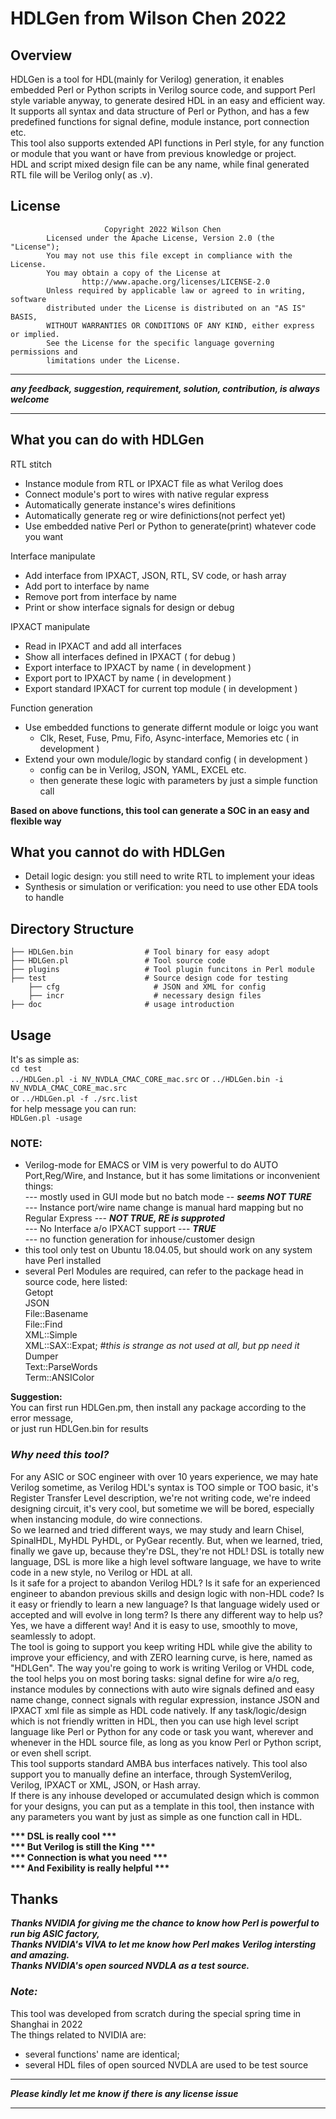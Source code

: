 # HDLGen from Wilson Chen 2022

## Overview
  HDLGen is a tool for HDL(mainly for Verilog) generation, it enables embedded Perl or Python scripts in Verilog source code,  and support Perl style variable anyway, to generate desired HDL in an easy and efficient way. 
  It supports all syntax and data structure of Perl or Python, and has a few predefined functions for signal define, module instance, port connection etc.  
  This tool also supports extended API functions in Perl style, for any function or module that you want or have from previous knowledge or project.  
  HDL and script mixed design file can be any name, while final generated RTL file will be Verilog only( as .v).

## License 
                         Copyright 2022 Wilson Chen                                                     
            Licensed under the Apache License, Version 2.0 (the "License");                            
            You may not use this file except in compliance with the License.                          
            You may obtain a copy of the License at                                                  
                    http://www.apache.org/licenses/LICENSE-2.0                                      
            Unless required by applicable law or agreed to in writing, software                    
            distributed under the License is distributed on an "AS IS" BASIS,                     
            WITHOUT WARRANTIES OR CONDITIONS OF ANY KIND, either express or implied.             
            See the License for the specific language governing permissions and                 
            limitations under the License.                                                     
   
****************************************************************************************
***any feedback, suggestion, requirement, solution, contribution, is always welcome***
****************************************************************************************
   
## What you can do with HDLGen 
RTL stitch
   * Instance module from RTL or IPXACT file as what Verilog does
   * Connect  module's port to wires with native regular express
   * Automatically generate instance's wires definitions
   * Automatically generate reg or wire definictions(not perfect yet) 
   * Use embedded native Perl or Python to generate(print) whatever code you want

Interface manipulate
   * Add interface from IPXACT, JSON, RTL, SV code, or hash array
   * Add port to interface by name
   * Remove port from interface by name
   * Print or show interface signals for design or debug

IPXACT manipulate
   * Read in IPXACT and add all interfaces
   * Show all interfaces defined in IPXACT ( for debug )
   * Export interface to IPXACT by name ( in development )
   * Export port to IPXACT by name ( in development )
   * Export standard IPXACT for current top module ( in development )
 
Function generation
   * Use embedded functions to generate differnt module or loigc you want
     * Clk, Reset, Fuse, Pmu, Fifo, Async-interface, Memories etc ( in development )
   * Extend your own module/logic by standard config ( in development )
	 * config can be in Verilog, JSON, YAML, EXCEL etc.
	 * then generate these logic with parameters by just a simple function call

**Based on above functions, this tool can generate a SOC in an easy and flexible way**

## What you cannot do with HDLGen 
   * Detail logic design: you still need to write RTL to implement your ideas 
   * Synthesis or simulation or verification: you need to use other EDA tools to handle

## Directory Structure   
    ├── HDLGen.bin                # Tool binary for easy adopt
    ├── HDLGen.pl                 # Tool source code
    ├── plugins                   # Tool plugin funcitons in Perl module
    ├── test                      # Source design code for testing
	    ├── cfg                     # JSON and XML for config
	    ├── incr                    # necessary design files
    ├── doc                       # usage introduction 

## Usage
   It's as simple as: <br>
   `cd test` <br>
   `../HDLGen.pl -i NV_NVDLA_CMAC_CORE_mac.src` or `../HDLGen.bin -i NV_NVDLA_CMAC_CORE_mac.src` <br>
   or `../HDLGen.pl -f ./src.list`<br>
   for help message you can run: <br>
   	`HDLGen.pl -usage`

### NOTE: 
* Verilog-mode for EMACS or VIM is very powerful to do AUTO Port,Reg/Wire, and Instance, but it has some limitations or inconvenient things:<br>
             --- mostly used in GUI mode but no batch mode -- ***seems NOT TURE*** <br>
	     --- Instance port/wire name change is manual hard mapping but no Regular Express --- ***NOT TRUE, RE is supproted***<br>
	     --- No Interface a/o IPXACT support --- ***TRUE*** <br>
	     --- no function generation for inhouse/customer design
* this tool only test on Ubuntu 18.04.05, but should work on any system have Perl installed
* several Perl Modules are required, can refer to the package head in source code, here listed:<br>
                        Getopt<br>
                        JSON<br>
                        File::Basename<br>
                        File::Find<br>
                        XML::Simple<br>
                        XML::SAX::Expat; *#this is strange as not used at all, but pp need it*<br>
                        Dumper<br>
			Text::ParseWords<br>
                        Term::ANSIColor<br>
			
**Suggestion:**<br>
 You can first run HDLGen.pm, then install any package according to the error message,<br>
 or just run HDLGen.bin for results
	         

        


### ***Why need this tool?***<br>
  For any ASIC or SOC engineer with over 10 years experience, we may hate Verilog sometime, as Verilog HDL's syntax is TOO simple or TOO basic, it's Register Transfer Level description, we're not writing code, we're indeed designing circuit, it's very cool, but sometime we will be bored, especially when instancing module, do wire connections.<br>
   So we learned and tried different ways, we may study and learn Chisel, SpinalHDL, MyHDL PyHDL, or PyGear recently. But, when we learned, tried, finally we gave up, because they're DSL, they're not HDL! DSL is totally new language, DSL is more like a high level software language, we have to write code in a new style, no Verilog or HDL at all.<br>
   Is it safe for a project to abandon Verilog HDL? Is it safe for an experienced engineer to abandon previous skills and design logic with non-HDL code? Is it easy or friendly to learn a new language? Is that language widely used or accepted and will evolve in long term? Is there any different way to help us?<br>
   Yes, we have a different way! And it is easy to use, smoothly to move, seamlessly to adopt.<br>
   The tool is going to support you keep writing HDL while give the ability to improve your efficiency, and with ZERO learning curve, is here, named as "HDLGen".
   The way you're going to work is writing Verilog or VHDL code, the tool helps you on most boring tasks: signal define for wire a/o reg, instance modules by connections with auto wire signals defined and easy name change, connect signals with regular expression, instance JSON and IPXACT xml file as simple as HDL code natively. If any task/logic/design which is not friendly written in HDL, then you can use high level script language like Perl or Python for any code or task you want, wherever and whenever in the HDL source file, as long as you know Perl or Python script, or even shell script.<br>
   This tool supports standard AMBA bus interfaces natively. This tool also support you to manually define an interface, through SystemVerilog, Verilog, IPXACT or XML, JSON, or Hash array. <br>
   If there is any inhouse developed or accumulated design which is common for your designs, you can put as a template in this tool, then instance with any parameters you want by just as simple as one function call in HDL. <br>


__*** DSL is really cool ***__<br>
__*** But Verilog is still the King ***__<br>
__*** Connection is what you need ***__<br>
__*** And Fexibility is really helpful ***__<br>


## Thanks
***Thanks NVIDIA for giving me the chance to know how Perl is powerful to run big ASIC factory,***<br>
***Thanks NVIDIA's VIVA to let me know how Perl makes Verilog intersting and amazing.***<br>
***Thanks NVIDIA's open sourced NVDLA as a test source.***<br>
                                          
### ***Note:***
This tool was developed from scratch during the special spring time in Shanghai in 2022<br>
The things related to NVIDIA are:<br>
  * several functions' name are identical;<br>
  * several HDL files of open sourced NVDLA are used to be test source<br>
	
 ***************************************************************
 ***Please kindly let me know if there is any license issue***
 ***************************************************************

